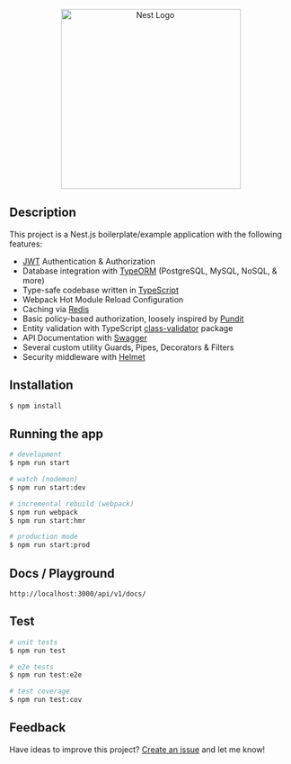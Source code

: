 <p align="center">
  <a href="http://nestjs.com/" target="blank"><img src="https://nestjs.com/img/logo_text.svg" width="320" alt="Nest Logo" /></a>
</p>

## Description

This project is a Nest.js boilerplate/example application with the following features:

* [JWT](https://jwt.io/) Authentication & Authorization
* Database integration with [TypeORM](https://github.com/typeorm/typeorm) (PostgreSQL, MySQL, NoSQL, & more)
* Type-safe codebase written in [TypeScript](https://www.typescriptlang.org/)
* Webpack Hot Module Reload Configuration
* Caching via [Redis](https://redis.io/)
* Basic policy-based authorization, loosely inspired by [Pundit](https://github.com/varvet/pundit)
* Entity validation with TypeScript [class-validator](https://github.com/typestack/class-validator) package
* API Documentation with [Swagger](https://swagger.io/)
* Several custom utility Guards, Pipes, Decorators & Filters
* Security middleware with [Helmet](https://github.com/helmetjs/helmet)

## Installation

```bash
$ npm install
```

## Running the app

```bash
# development
$ npm run start

# watch (nodemon)
$ npm run start:dev

# incremental rebuild (webpack)
$ npm run webpack
$ npm run start:hmr

# production mode
$ npm run start:prod
```

## Docs / Playground

```
http://localhost:3000/api/v1/docs/
```

## Test

```bash
# unit tests
$ npm run test

# e2e tests
$ npm run test:e2e

# test coverage
$ npm run test:cov
```

## Feedback

Have ideas to improve this project? [Create an issue](https://github.com/tjhillard/nestjs-todos-api/issues/new) and let me know!
